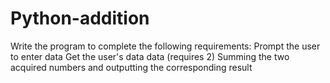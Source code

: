 # Python-addition
Write the program to complete the following requirements: 
Prompt the user to enter data 
Get the user's data data (requires 2) 
Summing the two acquired numbers and outputting the corresponding result
